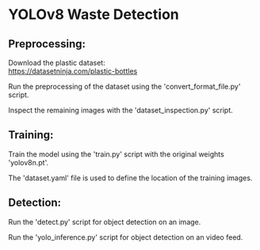 # YOLOv8 Waste Detection

## Preprocessing:
Download the plastic dataset: <br /> https://datasetninja.com/plastic-bottles

Run the preprocessing of the dataset using the 'convert_format_file.py' script.

Inspect the remaining images with the 'dataset_inspection.py' script.

## Training:

Train the model using the 'train.py' script with the original weights 'yolov8n.pt'.

The 'dataset.yaml' file is used to define the location of the training images.

## Detection:

Run the 'detect.py' script for object detection on an image.

Run the 'yolo_inference.py' script for object detection on an video feed.
